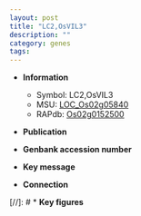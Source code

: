 ```yaml
---
layout: post
title: "LC2,OsVIL3"
description: ""
category: genes
tags: 
---
```


* **Information**  
    + Symbol: LC2,OsVIL3  
    + MSU: [LOC_Os02g05840](http://rice.uga.edu/cgi-bin/ORF_infopage.cgi?orf=LOC_Os02g05840)  
    + RAPdb: [Os02g0152500](http://rapdb.dna.affrc.go.jp/viewer/gbrowse_details/irgsp1?name=Os02g0152500)  

* **Publication**  

* **Genbank accession number**  

* **Key message**  

* **Connection**  

[//]: # * **Key figures**  


